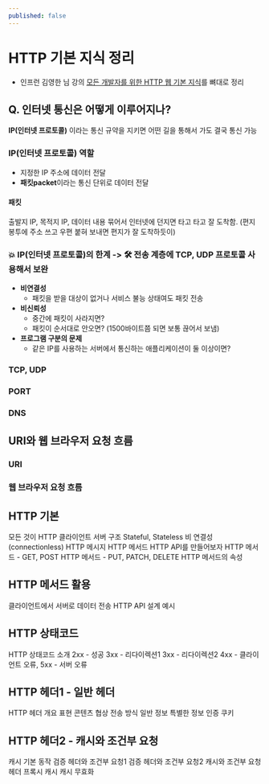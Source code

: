 ```yaml
---
published: false
---
```


# HTTP 기본 지식 정리
- 인프런 김영한 님 강의 [모든 개발자를 위한 HTTP 웹 기본 지식](https://www.inflearn.com/course/http-%EC%9B%B9-%EB%84%A4%ED%8A%B8%EC%9B%8C%ED%81%AC/)를 뼈대로 정리

## Q. 인터넷 통신은 어떻게 이루어지나?
**IP(인터넷 프로토콜)** 이라는 통신 규약을 지키면 어떤 길을 통해서 가도 결국 통신 가능

### IP(인터넷 프로토콜) 역할
  - 지정한 IP 주소에 데이터 전달
  - **패킷packet**이라는 통신 단위로 데이터 전달

#### 패킷
출발지 IP, 목적지 IP, 데이터 내용 묶어서 인터넷에 던지면 타고 타고 잘 도착함. (편지봉투에 주소 쓰고 우편 붙혀 보내면 편지가 잘 도착하듯이)

### 💥 IP(인터넷 프로토콜)의 한계 -> 🛠 전송 계층에 TCP, UDP 프로토콜 사용해서 보완 
- **비연결성**
  - 패킷을 받을 대상이 없거나 서비스 불능 상태여도 패킷 전송
- **비신뢰성**
  - 중간에 패킷이 사라지면?
  - 패킷이 순서대로 안오면? (1500바이트쯤 되면 보통 끊어서 보냄)
- **프로그램 구분의 문제**
  - 같은 IP를 사용하는 서버에서 통신하는 애플리케이션이 둘 이상이면?

### TCP, UDP
### PORT
### DNS

## URI와 웹 브라우저 요청 흐름
### URI
### 웹 브라우저 요청 흐름

## HTTP 기본
모든 것이 HTTP
클라이언트 서버 구조
Stateful, Stateless
비 연결성(connectionless)
HTTP 메시지
HTTP 메서드
HTTP API를 만들어보자
HTTP 메서드 - GET, POST
HTTP 메서드 - PUT, PATCH, DELETE
HTTP 메서드의 속성

## HTTP 메서드 활용
클라이언트에서 서버로 데이터 전송
HTTP API 설계 예시

## HTTP 상태코드
HTTP 상태코드 소개
2xx - 성공
3xx - 리다이렉션1
3xx - 리다이렉션2
4xx - 클라이언트 오류, 5xx - 서버 오류

## HTTP 헤더1 - 일반 헤더
HTTP 헤더 개요
표현
콘텐츠 협상
전송 방식
일반 정보
특별한 정보
인증
쿠키

## HTTP 헤더2 - 캐시와 조건부 요청
캐시 기본 동작
검증 헤더와 조건부 요청1
검증 헤더와 조건부 요청2
캐시와 조건부 요청 헤더
프록시 캐시
캐시 무효화
